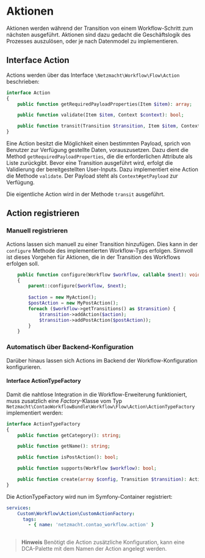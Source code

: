 # Aktionen

Aktionen werden während der Transition von einem Workflow-Schritt zum nächsten ausgeführt. Aktionen sind dazu gedacht die Geschäftslogik des Prozesses auszulösen, oder je nach Datenmodel zu implementieren.

## Interface Action

Actions werden über das Interface `\Netzmacht\Workflow\Flow\Action` beschrieben:

```php
interface Action
{
    public function getRequiredPayloadProperties(Item $item): array;

    public function validate(Item $item, Context $context): bool;

    public function transit(Transition $transition, Item $item, Context $context): void;
}
``` 

Eine Action besitzt die Möglichkeit einen bestimmten Payload, sprich von Benutzer zur Verfügung gestellte Daten, vorauszusetzen. Dazu dient die Method `getRequiredPayloadProperties`, die die erforderlichen Attribute als Liste zurückgibt. Bevor eine Transition ausgeführt wird, erfolgt die Validierung der bereitgestellten User-Inputs. Dazu implementiert eine Action die Methode `validate`. Der Payload steht als `Context#getPayload` zur Verfügung.

Die eigentliche Action wird in der Methode `transit` ausgeführt.


## Action registrieren

### Manuell registrieren

Actions lassen sich manuell zu einer Transition hinzufügen. Dies kann in der `configure` Methode des implementierten Workflow-Typs erfolgen. Sinnvoll ist dieses Vorgehen für Aktionen, die in der Transition des Workflows erfolgen soll.

```php
    public function configure(Workflow $workflow, callable $next): void
    {
        parent::configure($workflow, $next);
        
        $action = new MyAction();
        $postAction = new MyPostAction();
        foreach ($workflow->getTransitions() as $transition) {
            $transition->addAction($action);
            $transition->addPostAction($postAction));
        }
    }

```

### Automatisch über Backend-Konfiguration

Darüber hinaus lassen sich Actions im Backend der Workflow-Konfiguration konfigurieren.

#### Interface ActionTypeFactory

Damit die nahtlose Integration in die Workflow-Erweiterung funktioniert, muss zusatzlich eine *Factory*-Klasse vom Typ `Netzmacht\ContaoWorkflowBundle\Workflow\Flow\Action\ActionTypeFactory` implementiert werden:


```php
interface ActionTypeFactory
{
    public function getCategory(): string;

    public function getName(): string;

    public function isPostAction(): bool;

    public function supports(Workflow $workflow): bool;

    public function create(array $config, Transition $transition): Action;
}
```

Die ActionTypeFactory wird nun im Symfony-Container registriert:

```yaml
services:
    Custom\Workflow\Action\CustomActionFactory:
      tags:
        - { name: 'netzmacht.contao_workflow.action' }
     

```

> **Hinweis**
> Benötigt die Action zusätzliche Konfiguration, kann eine DCA-Palette mit dem Namen der Action angelegt werden.
